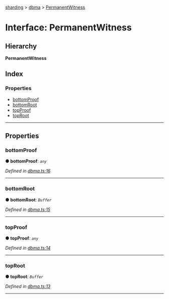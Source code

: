 [sharding](../README.md) > [dbma](../modules/dbma.md) > [PermanentWitness](../interfaces/dbma.permanentwitness.md)

# Interface: PermanentWitness

## Hierarchy

**PermanentWitness**

## Index

### Properties

* [bottomProof](dbma.permanentwitness.md#bottomproof)
* [bottomRoot](dbma.permanentwitness.md#bottomroot)
* [topProof](dbma.permanentwitness.md#topproof)
* [topRoot](dbma.permanentwitness.md#toproot)

---

## Properties

<a id="bottomproof"></a>

###  bottomProof

**● bottomProof**: *`any`*

*Defined in [dbma.ts:16](https://github.com/ethereumjs/sharding/blob/1ee551a/src/dbma.ts#L16)*

___
<a id="bottomroot"></a>

###  bottomRoot

**● bottomRoot**: *`Buffer`*

*Defined in [dbma.ts:15](https://github.com/ethereumjs/sharding/blob/1ee551a/src/dbma.ts#L15)*

___
<a id="topproof"></a>

###  topProof

**● topProof**: *`any`*

*Defined in [dbma.ts:14](https://github.com/ethereumjs/sharding/blob/1ee551a/src/dbma.ts#L14)*

___
<a id="toproot"></a>

###  topRoot

**● topRoot**: *`Buffer`*

*Defined in [dbma.ts:13](https://github.com/ethereumjs/sharding/blob/1ee551a/src/dbma.ts#L13)*

___

